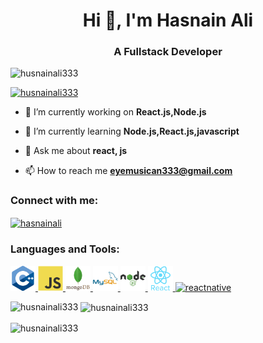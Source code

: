 <h1 align="center">Hi 👋, I'm Hasnain Ali</h1>
<h3 align="center">A Fullstack Developer</h3>

<p align="left"> <img src="https://komarev.com/ghpvc/?username=husnainali333&label=Profile%20views&color=0e75b6&style=flat" alt="husnainali333" /> </p>

<p align="left"> <a href="https://github.com/ryo-ma/github-profile-trophy"><img src="https://github-profile-trophy.vercel.app/?username=husnainali333" alt="husnainali333" /></a> </p>

- 🔭 I’m currently working on **React.js,Node.js**

- 🌱 I’m currently learning **Node.js,React.js,javascript**

- 💬 Ask me about **react, js**

- 📫 How to reach me **eyemusican333@gmail.com**

<h3 align="left">Connect with me:</h3>
<p align="left">
<a href="https://linkedin.com/in/hasnainali" target="blank"><img align="center" src="https://raw.githubusercontent.com/rahuldkjain/github-profile-readme-generator/master/src/images/icons/Social/linked-in-alt.svg" alt="hasnainali" height="30" width="40" /></a>
</p>

<h3 align="left">Languages and Tools:</h3>
<p align="left"> <a href="https://www.w3schools.com/cpp/" target="_blank" rel="noreferrer"> <img src="https://raw.githubusercontent.com/devicons/devicon/master/icons/cplusplus/cplusplus-original.svg" alt="cplusplus" width="40" height="40"/> </a> <a href="https://developer.mozilla.org/en-US/docs/Web/JavaScript" target="_blank" rel="noreferrer"> <img src="https://raw.githubusercontent.com/devicons/devicon/master/icons/javascript/javascript-original.svg" alt="javascript" width="40" height="40"/> </a> <a href="https://www.mongodb.com/" target="_blank" rel="noreferrer"> <img src="https://raw.githubusercontent.com/devicons/devicon/master/icons/mongodb/mongodb-original-wordmark.svg" alt="mongodb" width="40" height="40"/> </a> <a href="https://www.mysql.com/" target="_blank" rel="noreferrer"> <img src="https://raw.githubusercontent.com/devicons/devicon/master/icons/mysql/mysql-original-wordmark.svg" alt="mysql" width="40" height="40"/> </a> <a href="https://nodejs.org" target="_blank" rel="noreferrer"> <img src="https://raw.githubusercontent.com/devicons/devicon/master/icons/nodejs/nodejs-original-wordmark.svg" alt="nodejs" width="40" height="40"/> </a> <a href="https://reactjs.org/" target="_blank" rel="noreferrer"> <img src="https://raw.githubusercontent.com/devicons/devicon/master/icons/react/react-original-wordmark.svg" alt="react" width="40" height="40"/> </a> <a href="https://reactnative.dev/" target="_blank" rel="noreferrer"> <img src="https://reactnative.dev/img/header_logo.svg" alt="reactnative" width="40" height="40"/> </a> </p>

<p><img align="left" src="https://github-readme-stats.vercel.app/api/top-langs?username=husnainali333&show_icons=true&locale=en&layout=compact" alt="husnainali333" /></p>

<p>&nbsp;<img align="center" src="https://github-readme-stats.vercel.app/api?username=husnainali333&show_icons=true&locale=en" alt="husnainali333" /></p>

<p><img align="center" src="https://github-readme-streak-stats.herokuapp.com/?user=husnainali333&" alt="husnainali333" /></p>
